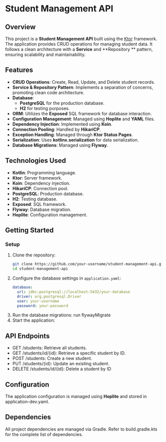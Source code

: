 # Student Management API

## Overview

This project is a **Student Management API** built using the [Ktor](https://start.ktor.io/) framework. The application
provides CRUD operations for managing student data. It follows a clean architecture with a **Service** and **Repository
** pattern, ensuring scalability and maintainability.

## Features

- **CRUD Operations**: Create, Read, Update, and Delete student records.
- **Service & Repository Pattern**: Implements a separation of concerns, promoting clean code architecture.
- **Database**:
    - **PostgreSQL** for the production database.
    - **H2** for testing purposes.
- **ORM**: Utilizes the **Exposed** SQL framework for database interaction.
- **Configuration Management**: Managed using **Hoplite** and **YAML** files.
- **Dependency Injection**: Implemented using **Koin**.
- **Connection Pooling**: Handled by **HikariCP**.
- **Exception Handling**: Managed through **Ktor Status Pages**.
- **Serialization**: Uses **kotlinx.serialization** for data serialization.
- **Database Migrations**: Managed using **Flyway**.

## Technologies Used

- **Kotlin**: Programming language.
- **Ktor**: Server framework.
- **Koin**: Dependency injection.
- **HikariCP**: Connection pool.
- **PostgreSQL**: Production database.
- **H2**: Testing database.
- **Exposed**: SQL framework.
- **Flyway**: Database migration.
- **Hoplite**: Configuration management.

## Getting Started

### Setup

1. Clone the repository:
   ```bash
   git clone https://github.com/your-username/student-management-api.git
   cd student-management-api

2. Configure the database settings in `application.yaml`:
   ```yaml
   database:
     url: jdbc:postgresql://localhost:5432/your-database
     driver: org.postgresql.Driver
     user: your-username
     password: your-password

3. Run the database migrations: run flywayMigrate
4. Start the application:

## API Endpoints

- GET /students: Retrieve all students.
- GET /students/id/{id}: Retrieve a specific student by ID.
- POST /students: Create a new student.
- PUT /students/{id}: Update an existing student.
- DELETE /students/id/{id}: Delete a student by ID

## Configuration

The application configuration is managed using **Hoplite** and stored in application-dev.yaml.

## Dependencies

All project dependencies are managed via Gradle. Refer to build.gradle.kts for the complete list of dependencies.